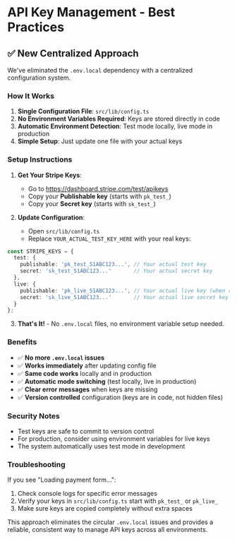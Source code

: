 # API Key Management - Best Practices

## ✅ **New Centralized Approach**

We've eliminated the `.env.local` dependency with a centralized configuration system.

### **How It Works**

1. **Single Configuration File**: `src/lib/config.ts`
2. **No Environment Variables Required**: Keys are stored directly in code
3. **Automatic Environment Detection**: Test mode locally, live mode in production
4. **Simple Setup**: Just update one file with your actual keys

### **Setup Instructions**

1. **Get Your Stripe Keys**:
   - Go to https://dashboard.stripe.com/test/apikeys
   - Copy your **Publishable key** (starts with `pk_test_`)
   - Copy your **Secret key** (starts with `sk_test_`)

2. **Update Configuration**:
   - Open `src/lib/config.ts`
   - Replace `YOUR_ACTUAL_TEST_KEY_HERE` with your real keys:

```typescript
const STRIPE_KEYS = {
  test: {
    publishable: 'pk_test_51ABC123...', // Your actual test key
    secret: 'sk_test_51ABC123...'       // Your actual secret key
  },
  live: {
    publishable: 'pk_live_51ABC123...', // Your actual live key (when ready)
    secret: 'sk_live_51ABC123...'       // Your actual live secret key
  }
};
```

3. **That's It!** - No `.env.local` files, no environment variable setup needed.

### **Benefits**

- ✅ **No more `.env.local` issues**
- ✅ **Works immediately** after updating config file
- ✅ **Same code works** locally and in production
- ✅ **Automatic mode switching** (test locally, live in production)
- ✅ **Clear error messages** when keys are missing
- ✅ **Version controlled** configuration (keys are in code, not hidden files)

### **Security Notes**

- Test keys are safe to commit to version control
- For production, consider using environment variables for live keys
- The system automatically uses test mode in development

### **Troubleshooting**

If you see "Loading payment form...":
1. Check console logs for specific error messages
2. Verify your keys in `src/lib/config.ts` start with `pk_test_` or `pk_live_`
3. Make sure keys are copied completely without extra spaces

This approach eliminates the circular `.env.local` issues and provides a reliable, consistent way to manage API keys across all environments.
